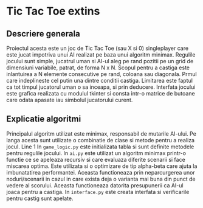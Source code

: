 # Tic Tac Toe extins
## Descriere generala
Proiectul acesta este un joc de Tic Tac Toe (sau X si 0) singleplayer care este jucat impotriva unui AI realizat pe baza unui algoritm minimax. Regulile jocului sunt simple, jucatrul uman si AI-ul aleg pe rand pozitii pe un grid de dimensiuni variabile, patrat, de forma N x N. Scopul pentru a castiga este inlantuirea a N elemente consecutive pe rand, coloana sau diagonala. Prmul care indeplineste cel putin una dintre conditii castiga. Limitarea este faptul ca tot timpul jucatorul uman o sa inceapa, si prin deducere. Interfata jocului este grafica realizata cu modulul tkinter si consta intr-o matrice de butoane care odata apasate iau simbolul jucatorului curent. 
## Explicatie algoritmi
Principalul algoritm utilizat este minimax, responsabil de mutarile AI-ului. Pe langa acesta sunt utilizate o combinatie de clase si metode pentru a realiza jocul. 
Line 1 
In `game_logic.py` este initializata tabla si sunt definite metodele pentru regulile jocului. In `ai.py` este utilizat un algoritm minimax printr-o functie ce se apeleaza recursiv si care evaluaza diferite scenarii si face miscarea optima. Este utilizata si o optimizare de tip alpha-beta care ajuta la imbunatatirea performantei. Aceasta functioneaza prin neparcurgerea unor noduri/scenarii in cazul in care exista deja o varianta mai buna din punct de vedere al scorului. Aceasta functioneaza datorita presupunerii ca AI-ul joaca pentru a castiga. In `interface.py` este creata interfata si verificarile pentru castig sunt apelate.